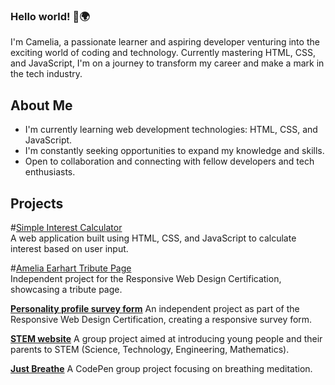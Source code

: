 ### Hello world! 👋🌍

I'm Camelia, a passionate learner and aspiring developer venturing into the exciting world of coding and technology.
Currently mastering HTML, CSS, and JavaScript, I'm on a journey to transform my career and make a mark in the tech industry.

## About Me
- I'm currently learning web development technologies: HTML, CSS, and JavaScript.
- I'm constantly seeking opportunities to expand my knowledge and skills.
- Open to collaboration and connecting with fellow developers and tech enthusiasts.


## Projects

#[Simple Interest Calculator](https://github.com/cameliana/interest-calculator)<br>
A web application built using HTML, CSS, and JavaScript to calculate interest based on user input.


#[Amelia Earhart Tribute Page](https://github.com/cameliana/tribute-page)<br>
Independent project for the Responsive Web Design Certification, showcasing a tribute page.


**[Personality profile survey form](https://github.com/cameliana/form-survey)**
An independent project as part of the Responsive Web Design Certification, creating a responsive survey form.


**[STEM website](https://github.com/cameliana/stem/tree/main)**
A group project aimed at introducing young people and their parents to STEM (Science, Technology, Engineering, Mathematics).


**[Just Breathe](https://codepen.io/cameliana/pen/PoxRXWB)**
A CodePen group project focusing on breathing meditation.


